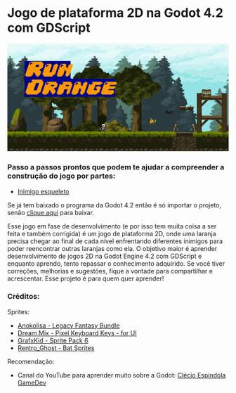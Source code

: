 # Jogo de plataforma 2D na Godot 4.2 com GDScript
 
![Capa do jogo](https://raw.githubusercontent.com/luanabuscariolo/2D_Platform_Game_Godot_4.2.1/main/images/capa.png)

### Passo a passos prontos que podem te ajudar a compreender a construção do jogo por partes:
 - [Inimigo esqueleto](https://github.com/luanabuscariolo/2D_Platform_Game_Godot_4.2.1/tree/main/Step_by_Step/Enemy_Skeleton)

Se já tem baixado o programa da Godot 4.2 então é só importar o projeto, senão [clique aqui](https://godotengine.org/download/windows/) para baixar.

Esse jogo em fase de desenvolvimento (e por isso tem muita coisa a ser feita e também corrigida) é um jogo de plataforma 2D, onde uma laranja precisa chegar ao final de cada nível enfrentando diferentes inimigos para poder reencontrar outras laranjas como ela.
O objetivo maior é aprender desenvolvimento de jogos 2D na Godot Engine 4.2 com GDScript e enquanto aprendo, tento repassar o conhecimento adquirido.
Se você tiver correções, melhorias e sugestões, fique a vontade para compartilhar e acrescentar. Esse projeto é para quem quer aprender!

### Créditos:
Sprites: 
 - [Anokolisa - Legacy Fantasy Bundle](https://anokolisa.itch.io/sidescroller-pixelart-sprites-asset-pack-forest-16x16)  
 - [Dream Mix - Pixel Keyboard Keys - for UI](https://dreammix.itch.io/keyboard-keys-for-ui)  
 - [GrafxKid - Sprite Pack 6](https://grafxkid.itch.io/sprite-pack-6)  
 - [Rentro_Ghost - Bat Sprites](https://rentro-ghost.itch.io/bat-sprites)  

Recomendação:  
 - Canal do YouTube para aprender muito sobre a Godot: [Clécio Espindola GameDev](https://www.youtube.com/@clecioespindolagamedev) 

